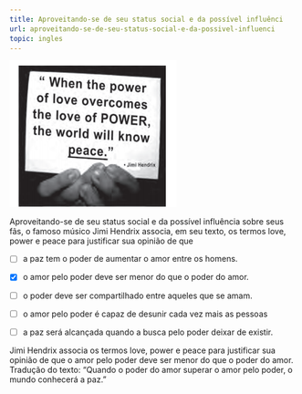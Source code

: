 ```yaml
---
title: Aproveitando-se de seu status social e da possível influênci
url: aproveitando-se-de-seu-status-social-e-da-possivel-influenci
topic: ingles
---
```



![](d0958802-9df6-5a0b-fec3-15841288048b.png)

Aproveitando-se de seu status social e da possível influência sobre seus fãs, o famoso músico Jimi Hendrix associa, em seu texto, os termos love, power e peace para justificar sua opinião de que



- [ ] a paz tem o poder de aumentar o amor entre os homens.
- [x] o amor pelo poder deve ser menor do que o poder do amor.
- [ ] o poder deve ser compartilhado entre aqueles que se amam.
- [ ] o amor pelo poder é capaz de desunir cada vez mais as pessoas
- [ ] a paz será alcançada quando a busca pelo poder deixar de existir.


Jimi Hendrix associa os termos love, power e peace para justificar sua opinião de que o amor pelo poder deve ser menor do que o poder do amor. Tradução do texto: “Quando o poder do amor superar o amor pelo poder, o mundo conhecerá a paz.”
